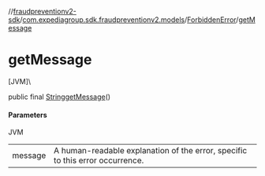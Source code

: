 //[fraudpreventionv2-sdk](../../../index.md)/[com.expediagroup.sdk.fraudpreventionv2.models](../index.md)/[ForbiddenError](index.md)/[getMessage](get-message.md)

# getMessage

[JVM]\

public final [String](https://docs.oracle.com/javase/8/docs/api/java/lang/String.html)[getMessage](get-message.md)()

#### Parameters

JVM

| | |
|---|---|
| message | A human-readable explanation of the error, specific to this error occurrence. |
